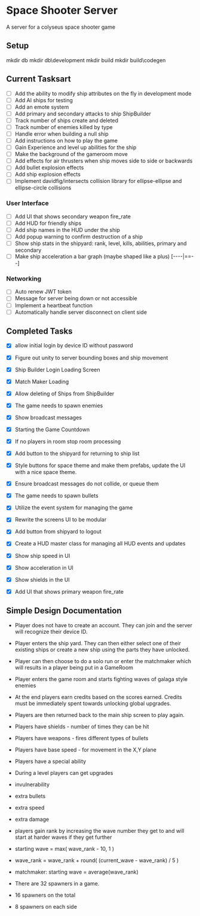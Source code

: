 # Space Shooter Server

A server for a colyseus space shooter game

## Setup

mkdir db
mkdir db\development
mkdir build
mkdir build\codegen

## Current Tasksart

- [ ] Add the ability to modify ship attributes on the fly in development mode
- [ ] Add AI ships for testing
- [ ] Add an emote system
- [ ] Add primary and secondary attacks to ship ShipBuilder
- [ ] Track number of ships create and deleted
- [ ] Track number of enemies killed by type
- [ ] Handle error when building a null ship
- [ ] Add instructions on how to play the game
- [ ] Gain Experience and level up abilities for the ship
- [ ] Make the background of the gameroom move
- [ ] Add effects for air thrusters when ship moves side to side or backwards
- [ ] Add bullet explosion effects
- [ ] Add ship explosion effects
- [ ] Implement davidfig/intersects collision library for ellipse-ellipse and ellipse-circle collisions

### User Interface
- [ ] Add UI that shows secondary weapon fire_rate
- [ ] Add HUD for friendly ships
- [ ] Add ship names in the HUD under the ship
- [ ] Add popup warning to confirm destruction of a ship
- [ ] Show ship stats in the shipyard: rank, level, kills, abilities, primary and secondary
- [ ] Make ship acceleration a bar graph (maybe shaped like a plus) [----|==--]

### Networking
- [ ] Auto renew JWT token
- [ ] Message for server being down or not accessible
- [ ] Implement a heartbeat function
- [ ] Automatically handle server disconnect on client side

## Completed Tasks

- [x] allow initial login by device ID without password
- [x] Figure out unity to server bounding boxes and ship movement
- [x] Ship Builder Login Loading Screen
- [x] Match Maker Loading
- [x] Allow deleting of Ships from ShipBuilder
- [x] The game needs to spawn enemies
- [x] Show broadcast messages
- [x] Starting the Game Countdown
- [x] If no players in room stop room processing
- [x] Add button to the shipyard for returning to ship list
- [x] Style buttons for space theme and make them prefabs, update the UI with a nice space theme.
- [x] Ensure broadcast messages do not collide, or queue them
- [x] The game needs to spawn bullets
- [x] Utilize the event system for managing the game
- [x] Rewrite the screens UI to be modular
- [x] Add button from shipyard to logout
- [x] Create a HUD master class for managing all HUD events and updates
- [x] Show ship speed in UI
- [x] Show acceleration in UI
- [x] Show shields in the UI
- [x] Add UI that shows primary weapon fire_rate


## Simple Design Documentation

- Player does not have to create an account. They can join and the server will recognize their device ID.
- Player enters the ship yard. They can then either select one of their existing ships or create a new ship using the parts they have unlocked.
- Player can then choose to do a solo run or enter the matchmaker which will results in a player being put in a GameRoom
- Player enters the game room and starts fighting waves of galaga style enemies
- At the end players earn credits based on the scores earned. Credits must be immediately spent towards unlocking global upgrades.
- Players are then returned back to the main ship screen to play again.

- Players have shields - number of times they can be hit
- Players have weapons - fires different types of bullets
- Players have base speed - for movement in the X,Y plane
- Players have a special ability

- During a level players can get upgrades
- invulnerability
- extra bullets
- extra speed
- extra damage

- players gain rank by increasing the wave number they get to and will start at harder waves if they get further

- starting wave = max( wave_rank - 10, 1 )
- wave_rank = wave_rank + round( (current_wave - wave_rank) / 5 )
- matchmaker: starting wave = average(wave_rank)

- There are 32 spawners in a game.
- 16 spawners on the total
- 8 spawners on each side
